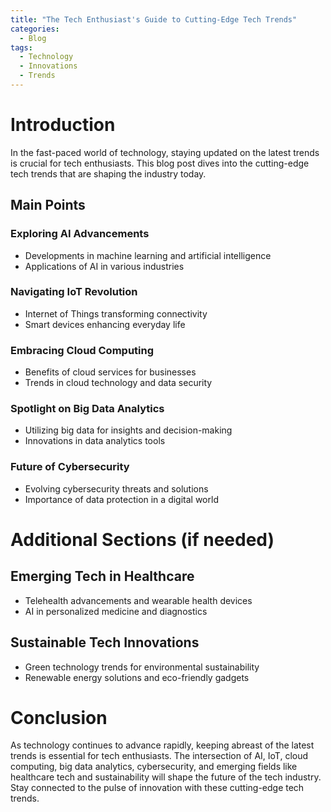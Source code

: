 ```yaml
---
title: "The Tech Enthusiast's Guide to Cutting-Edge Tech Trends"
categories:
  - Blog
tags:
  - Technology
  - Innovations
  - Trends
---
```


# Introduction
In the fast-paced world of technology, staying updated on the latest trends is crucial for tech enthusiasts. This blog post dives into the cutting-edge tech trends that are shaping the industry today.

## Main Points
### Exploring AI Advancements
- Developments in machine learning and artificial intelligence
- Applications of AI in various industries

### Navigating IoT Revolution
- Internet of Things transforming connectivity
- Smart devices enhancing everyday life

### Embracing Cloud Computing
- Benefits of cloud services for businesses
- Trends in cloud technology and data security

### Spotlight on Big Data Analytics
- Utilizing big data for insights and decision-making
- Innovations in data analytics tools

### Future of Cybersecurity
- Evolving cybersecurity threats and solutions
- Importance of data protection in a digital world

# Additional Sections (if needed)
## Emerging Tech in Healthcare
- Telehealth advancements and wearable health devices
- AI in personalized medicine and diagnostics

## Sustainable Tech Innovations
- Green technology trends for environmental sustainability
- Renewable energy solutions and eco-friendly gadgets

# Conclusion
As technology continues to advance rapidly, keeping abreast of the latest trends is essential for tech enthusiasts. The intersection of AI, IoT, cloud computing, big data analytics, cybersecurity, and emerging fields like healthcare tech and sustainability will shape the future of the tech industry. Stay connected to the pulse of innovation with these cutting-edge tech trends.